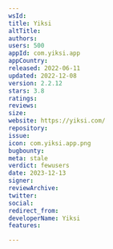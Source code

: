 ```yaml
---
wsId: 
title: Yiksi
altTitle: 
authors: 
users: 500
appId: com.yiksi.app
appCountry: 
released: 2022-06-11
updated: 2022-12-08
version: 2.2.12
stars: 3.8
ratings: 
reviews: 
size: 
website: https://yiksi.com/
repository: 
issue: 
icon: com.yiksi.app.png
bugbounty: 
meta: stale
verdict: fewusers
date: 2023-12-13
signer: 
reviewArchive: 
twitter: 
social: 
redirect_from: 
developerName: Yiksi
features: 

---
```


